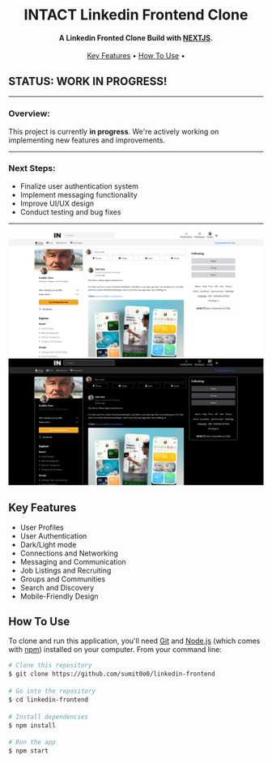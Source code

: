 <h1 align="center">
  INTACT Linkedin Frontend Clone
  <br>
</h1>

<h4 align="center">A Linkedin Fronted Clone Build with <a href="https://nextjs.org/" target="_blank">NEXTJS</a>.</h4>

<div>

<p align="center">
  <a href="#key-features">Key Features</a> •
  <a href="#how-to-use">How To Use</a> •
</p>

## STATUS: WORK IN PROGRESS!

---

### **Overview:**

This project is currently **in progress**. We're actively working on implementing new features and improvements.

---

### **Next Steps:**

- Finalize user authentication system
- Implement messaging functionality
- Improve UI/UX design
- Conduct testing and bug fixes

---

![screenshot](https://github.com/Sumit0o0/linkedin-frontend/blob/master/screenshots/linkedin-frontend-light.png)
![screenshot](https://github.com/Sumit0o0/linkedin-frontend/blob/master/screenshots/linkedin-frontend-dark.png)

## Key Features

- User Profiles
- User Authentication
- Dark/Light mode
- Connections and Networking
- Messaging and Communication
- Job Listings and Recruiting
- Groups and Communities
- Search and Discovery
- Mobile-Friendly Design

## How To Use

To clone and run this application, you'll need [Git](https://git-scm.com) and [Node.js](https://nodejs.org/en/download/) (which comes with [npm](http://npmjs.com)) installed on your computer. From your command line:

```bash
# Clone this repository
$ git clone https://github.com/sumit0o0/linkedin-frontend

# Go into the repository
$ cd linkedin-frontend

# Install dependencies
$ npm install

# Run the app
$ npm start
```
